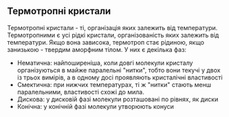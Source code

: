 ## Термотропні кристали

Термотропні кристали - ті, організація яких залежить від температури. Термотропними є усі рідкі кристали, організованість яких залежить від температури. Якщо вона зависока, термотроп стає рідиною, якщо занизькою - твердим аморфним тілом. У них є декілька фаз:
 - Нематична: найпоширеніша, коли довгі молекули кристалу організуються в майже паралельні "нитки", тобто вони текучі у двох із трьох вимірів, а в одному досі проявляють кристалічні властивості
 - Смектична: при нижчих температурах, ті ж "нитки" стають менш паралельними, властивості схожі до мила.
 - Дискова: у дисковій фазі молекули розташовані по рівнях, як диски
 - Конічна: у конічній фазі молекули утворюють конуси
